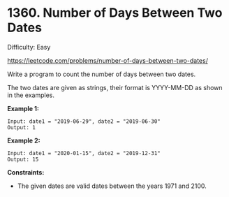# 1360. Number of Days Between Two Dates

Difficulty: Easy

https://leetcode.com/problems/number-of-days-between-two-dates/

Write a program to count the number of days between two dates.

The two dates are given as strings, their format is YYYY-MM-DD as shown in the examples.

**Example 1:**
```
Input: date1 = "2019-06-29", date2 = "2019-06-30"
Output: 1
```

**Example 2:**
```
Input: date1 = "2020-01-15", date2 = "2019-12-31"
Output: 15
```

**Constraints:**

* The given dates are valid dates between the years 1971 and 2100.
